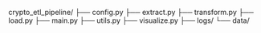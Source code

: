crypto_etl_pipeline/
├── config.py
├── extract.py
├── transform.py
├── load.py
├── main.py
├── utils.py
├── visualize.py
├── logs/
└── data/
